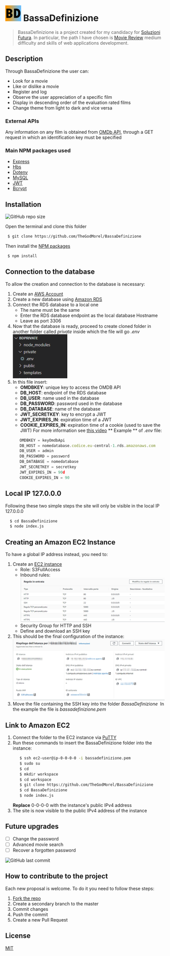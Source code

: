# <img src="imgReadme/icon.jpg" alt="drawing" width="50"/> BassaDefinizione

> BassaDefinizione is a project created for my candidacy for [Soluzioni Futura](https://github.com/soluzionifutura/sf-academy/blob/master/README.md). In particular, the path I have chosen is [Movie Review](https://github.com/soluzionifutura/sf-academy/blob/master/prove/recensioni-film.md) medium difficulty and skills of web applications development.

## Description

Through BassaDefinizione the user can:

- Look for a movie
- Like or dislike a movie
- Register and log
- Observe the user appreciation of a specific film
- Display in descending order of the evaluation rated films
- Change theme from light to dark and vice versa

### External APIs

Any information on any film is obtained from [OMDb API](http://www.omdbapi.com/), through a GET request in which an identification key must be specified

### Main NPM packages used

- [Express](https://www.npmjs.com/package/express)
- [Hbs](https://www.npmjs.com/package/hbs)
- [Dotenv](https://www.npmjs.com/package/dotenv)
- [MySQL](https://www.npmjs.com/package/mysql)
- [JWT](https://www.npmjs.com/package/jsonwebtoken)
- [Bcrypt](https://www.npmjs.com/package/bcrypt)

## Installation

![GitHub repo size](https://img.shields.io/github/repo-size/TheGodMorel/BassaDefinizione)

Open the terminal and clone this folder

```bash
 $ git clone https://github.com/TheGodMorel/BassaDefinizione
```

Then install the [NPM packages](https://www.npmjs.com/)

```bash
 $ npm install
```

## Connection to the database

To allow the creation and connection to the database is necessary:

1. Create an [AWS Account](https://portal.aws.amazon.com/billing/signup#/start)
2. Create a new database using [Amazon RDS](https://eu-central-1.console.aws.amazon.com/rds/home)
3. Connect the RDS database to a local one
   - The name must be the same
   - Enter the RDS database endpoint as the local database Hostname
   - Leave as port 3306
4. Now that the database is ready, proceed to create cloned folder in another folder called <i>private</i> inside which the file will go <i>.env</i>
   <br><img src="imgReadme/Cattura.PNG"/>
5. In this file insert:
   - **OMDBKEY**: unique key to access the OMDB API
   - **DB_HOST**: endpoint of the RDS database
   - **DB_USER**: name used in the database
   - **DB_PASSWORD**: password used in the database
   - **DB_DATABASE**: name of the database
   - **JWT_SECRETKEY**: key to encrypt a JWT
   - **JWT_EXPIRES_IN**: expiration time of a JWT
   - **COOKIE_EXPIRES_IN**: expiration time of a cookie (used to save the JWT)
     For more information see [this video](https://www.youtube.com/watch?v=Ng_zi11N4_c&t=1s)
     ** Example ** of _.env_ file:
   ```javascript
      OMDBKEY = keyOmdbApi
      DB_HOST = nomedatabase.codice.eu-central-1.rds.amazonaws.com
      DB_USER = admin
      DB_PASSWORD = password
      DB_DATABASE = nomedatabase
      JWT_SECRETKEY = secretkey
      JWT_EXPIRES_IN = 90d
      COOKIE_EXPIRES_IN = 90
   ```

## Local IP 127.0.0.0

Following these two simple steps the site will only be visible in the local IP 127.0.0.0

```bash
  $ cd BassaDefinizione
  $ node index.js
```

## Creating an Amazon EC2 Instance

To have a global IP address instead, you need to:

1. Create an [EC2 instance](https://eu-central-1.console.aws.amazon.com/ec2)
   - Role: S3FullAccess
   - Inbound rules: <img src="imgReadme/regole.PNG"/>
   - Security Group for HTTP and SSH
   - Define and download an SSH key
2. This should be the final configuration of the instance: <br> <img src="imgReadme/ec2.PNG"/>
3. Move the file containing the SSH key into the folder _BassaDefinizione_ <img scr="imgReadme/cartella.PNG"/> In the example the file is _bassadefinizione.pem_

## Link to Amazon EC2

1. Connect the folder to the EC2 instance via [PuTTY](https://www.youtube.com/watch?v=bi7ow5NGC-U)
2. Run these commands to insert the BassaDefinizione folder into the instance:
   ```bash
      $ ssh ec2-user@ip-0-0-0-0 -i bassadefinizione.pem
      $ sudo su
      $ cd
      $ mkdir workspace
      $ cd workspace
      $ git clone https://github.com/TheGodMorel/BassaDefinizione
      $ cd BassaDefinizione
      $ node index.js
   ```
   **Replace** 0-0-0-0 with the instance's public IPv4 address
3. The site is now visible to the public IPv4 address of the instance

## Future upgrades

- [ ] Change the password
- [ ] Advanced movie search
- [ ] Recover a forgotten password

![GitHub last commit](https://img.shields.io/github/last-commit/TheGodMorel/BassaDefinizione)

## How to contribute to the project

Each new proposal is welcome.
To do it you need to follow these steps:

1. [Fork the repo](https://github.com/TheGodMorel/BassaDefinizione/fork)
2. Create a secondary branch to the master
3. Commit changes
4. Push the commit
5. Create a new Pull Request

## License

[MIT](https://choosealicense.com/licenses/mit/)
